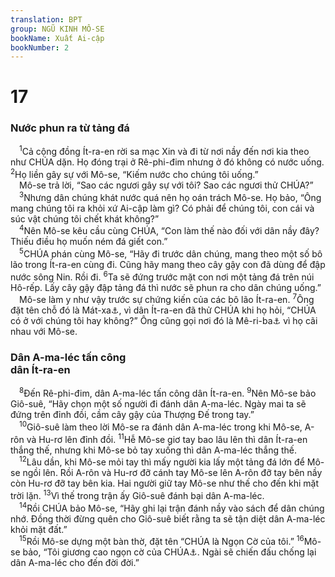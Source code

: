 ```yaml
---
translation: BPT
group: NGŨ KINH MÔ-SE
bookName: Xuất Ai-cập 
bookNumber: 2
---
```


<div class="title"><h1>17</h1><h3>Nước phun ra từ tảng đá</h3></div>
<span class="verse xu_17_1"> <sup>1</sup>Cả cộng đồng Ít-ra-en rời sa mạc Xin và đi từ nơi nầy đến nơi kia theo như CHÚA dặn. Họ đóng trại ở Rê-phi-đim nhưng ở đó không có nước uống.</span>
<span class="verse xu_17_2"><sup>2</sup>Họ liền gây sự với Mô-se, “Kiếm nước cho chúng tôi uống.”<br/> Mô-se trả lời, “Sao các ngươi gây sự với tôi? Sao các ngươi thử CHÚA?”<br/></span>
<span class="verse xu_17_3"> <sup>3</sup>Nhưng dân chúng khát nước quá nên họ oán trách Mô-se. Họ bảo, “Ông mang chúng tôi ra khỏi xứ Ai-cập làm gì? Có phải để chúng tôi, con cái và súc vật chúng tôi chết khát không?”<br/></span>
<span class="verse xu_17_4"> <sup>4</sup>Nên Mô-se kêu cầu cùng CHÚA, “Con làm thế nào đối với dân nầy đây? Thiếu điều họ muốn ném đá giết con.”<br/></span>
<span class="verse xu_17_5"> <sup>5</sup>CHÚA phán cùng Mô-se, “Hãy đi trước dân chúng, mang theo một số bô lão trong Ít-ra-en cùng đi. Cũng hãy mang theo cây gậy con đã dùng để đập nước sông Nin. Rồi đi.</span>
<span class="verse xu_17_6"><sup>6</sup>Ta sẽ đứng trước mặt con nơi một tảng đá trên núi Hô-rếp. Lấy cây gậy đập tảng đá thì nước sẽ phun ra cho dân chúng uống.”<br/> Mô-se làm y như vậy trước sự chứng kiến của các bô lão Ít-ra-en.</span>
<span class="verse xu_17_7"><sup>7</sup>Ông đặt tên chỗ đó là Mát-xa<a data-toggle="tooltip" data-placement="bottom" title="Nghĩa là “thách thức” hay “thử nghiệm.”">⚓</a>, vì dân Ít-ra-en đã thử CHÚA khi họ hỏi, “CHÚA có ở với chúng tôi hay không?” Ông cũng gọi nơi đó là Mê-ri-ba<a data-toggle="tooltip" data-placement="bottom" title="Nghĩa là “cãi nhau” hay “phản loạn.”">⚓</a> vì họ cãi nhau với Mô-se.<br/></span>
<div class="title"><h3>Dân A-ma-léc tấn công<br/>dân Ít-ra-en</h3></div>
<span class="verse xu_17_8"> <sup>8</sup>Đến Rê-phi-đim, dân A-ma-léc tấn công dân Ít-ra-en.</span>
<span class="verse xu_17_9"><sup>9</sup>Nên Mô-se bảo Giô-suê, “Hãy chọn một số người đi đánh dân A-ma-léc. Ngày mai ta sẽ đứng trên đỉnh đồi, cầm cây gậy của Thượng Đế trong tay.”<br/></span>
<span class="verse xu_17_10"> <sup>10</sup>Giô-suê làm theo lời Mô-se ra đánh dân A-ma-léc trong khi Mô-se, A-rôn và Hu-rơ lên đỉnh đồi.</span>
<span class="verse xu_17_11"><sup>11</sup>Hễ Mô-se giơ tay bao lâu lên thì dân Ít-ra-en thắng thế, nhưng khi Mô-se bỏ tay xuống thì dân A-ma-léc thắng thế.<br/></span>
<span class="verse xu_17_12"> <sup>12</sup>Lâu dần, khi Mô-se mỏi tay thì mấy người kia lấy một tảng đá lớn để Mô-se ngồi lên. Rồi A-rôn và Hu-rơ đỡ cánh tay Mô-se lên A-rôn đỡ tay bên nầy còn Hu-rơ đỡ tay bên kia. Hai người giữ tay Mô-se như thế cho đến khi mặt trời lặn.</span>
<span class="verse xu_17_13"><sup>13</sup>Vì thế trong trận ấy Giô-suê đánh bại dân A-ma-léc.<br/></span>
<span class="verse xu_17_14"> <sup>14</sup>Rồi CHÚA bảo Mô-se, “Hãy ghi lại trận đánh nầy vào sách để dân chúng nhớ. Đồng thời đừng quên cho Giô-suê biết rằng ta sẽ tận diệt dân A-ma-léc khỏi mặt đất.”<br/></span>
<span class="verse xu_17_15"> <sup>15</sup>Rồi Mô-se dựng một bàn thờ, đặt tên “CHÚA là Ngọn Cờ của tôi.”</span>
<span class="verse xu_17_16"><sup>16</sup>Mô-se bảo, “Tôi giương cao ngọn cờ của CHÚA<a data-toggle="tooltip" data-placement="bottom" title="Hay “Tôi giơ tay lên hướng về ngôi của Chúa.”">⚓</a>. Ngài sẽ chiến đấu chống lại dân A-ma-léc cho đến đời đời.”<br/></span>
